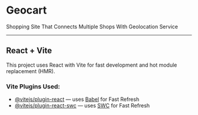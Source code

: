 # Geocart
Shopping Site That Connects Multiple Shops With Geolocation Service

---

## React + Vite

This project uses React with Vite for fast development and hot module replacement (HMR).

### Vite Plugins Used:

- [@vitejs/plugin-react](https://github.com/vitejs/vite-plugin-react/blob/main/packages/plugin-react/README.md) — uses [Babel](https://babeljs.io/) for Fast Refresh
- [@vitejs/plugin-react-swc](https://github.com/vitejs/vite-plugin-react-swc) — uses [SWC](https://swc.rs/) for Fast Refresh
